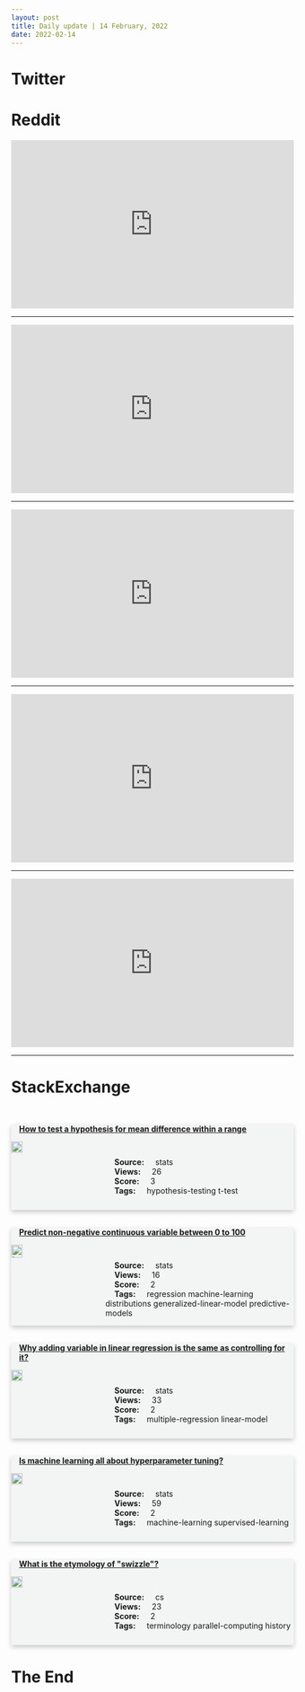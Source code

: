 ```yaml
---
layout: post
title: Daily update | 14 February, 2022
date: 2022-02-14
---
```


<script async src="https://platform.twitter.com/widgets.js" charset="utf-8"></script>


<script src='https://storage.ko-fi.com/cdn/scripts/overlay-widget.js'></script>
<script>
  kofiWidgetOverlay.draw('themldojo', {
    'type': 'floating-chat',
    'floating-chat.donateButton.text': 'Support me',
    'floating-chat.donateButton.background-color': '#f45d22',
    'floating-chat.donateButton.text-color': '#fff'
  });
</script>

# Twitter 

<blockquote class="twitter-tweet"><a href="https://twitter.com/Sauain/status/1492732759533514753"></a></blockquote>

<blockquote class="twitter-tweet"><a href="https://twitter.com/Zhifeng4cs/status/1492688284807426052"></a></blockquote>

<blockquote class="twitter-tweet"><a href="https://twitter.com/KirkDBorne/status/1492699308654747650"></a></blockquote>

<blockquote class="twitter-tweet"><a href="https://twitter.com/EduMinOfIndia/status/1492747724118061057"></a></blockquote>

<blockquote class="twitter-tweet"><a href="https://twitter.com/Reuters/status/1492815816466714626"></a></blockquote>

<blockquote class="twitter-tweet"><a href="https://twitter.com/ylecun/status/1492890267468320778"></a></blockquote>

<blockquote class="twitter-tweet"><a href="https://twitter.com/slashML/status/1492761130506211328"></a></blockquote>

<blockquote class="twitter-tweet"><a href="https://twitter.com/stanfordnlp/status/1492969483756978176"></a></blockquote>

<blockquote class="twitter-tweet"><a href="https://twitter.com/arXiv_Daily/status/1492802865567453188"></a></blockquote>

<blockquote class="twitter-tweet"><a href="https://twitter.com/slashML/status/1492776233255550976"></a></blockquote>

# Reddit 

<iframe id="reddit-embed" src="https://www.redditmedia.com/r/MachineLearning/comments/sroth8/p_stylegan_vintagestyle_portraits?ref_source=embed&amp;ref=share&amp;embed=true" sandbox="allow-scripts allow-same-origin allow-popups" style="border: none;" height="300" width="100%" scrolling="yes"></iframe>
<hr style="width:100%;text-align:left;margin-left:0">
<iframe id="reddit-embed" src="https://www.redditmedia.com/r/MachineLearning/comments/srbvnc/p_c_machine_learning_library_built_from_scratch?ref_source=embed&amp;ref=share&amp;embed=true" sandbox="allow-scripts allow-same-origin allow-popups" style="border: none;" height="300" width="100%" scrolling="yes"></iframe>
<hr style="width:100%;text-align:left;margin-left:0">
<iframe id="reddit-embed" src="https://www.redditmedia.com/r/datascience/comments/sroe4z/what_is_your_data_science_superpower?ref_source=embed&amp;ref=share&amp;embed=true" sandbox="allow-scripts allow-same-origin allow-popups" style="border: none;" height="300" width="100%" scrolling="yes"></iframe>
<hr style="width:100%;text-align:left;margin-left:0">
<iframe id="reddit-embed" src="https://www.redditmedia.com/r/datascience/comments/sracym/i_just_want_things_to_work?ref_source=embed&amp;ref=share&amp;embed=true" sandbox="allow-scripts allow-same-origin allow-popups" style="border: none;" height="300" width="100%" scrolling="yes"></iframe>
<hr style="width:100%;text-align:left;margin-left:0">
<iframe id="reddit-embed" src="https://www.redditmedia.com/r/statistics/comments/sr8rom/q_why_is_the_default_response_to_questions_about?ref_source=embed&amp;ref=share&amp;embed=true" sandbox="allow-scripts allow-same-origin allow-popups" style="border: none;" height="300" width="100%" scrolling="yes"></iframe>
<hr style="width:100%;text-align:left;margin-left:0">

<style>
.card {
box-shadow: 0 4px 8px 0 rgba(0,0,0,0.2);
transition: 0.3s;
width: 100%;
background-color: #F3F4F4;
}
p{
    margin-left:  3em;
    padding-top: 1em;
}
.part2{
    display: grid;
    grid-template-columns: 1fr 3fr;
}
h4{
    margin: 1em;
}

.card:hover {
box-shadow: 0 8px 16px 0 rgba(0,0,0,0.2);
}
b {
padding: 2px 16px;
}
</style>
  
# StackExchange 


  <br>
  <div class="card">
  <h4><a href='https://stats.stackexchange.com/questions/564190/how-to-test-a-hypothesis-for-mean-difference-within-a-range'>How to test a hypothesis for mean difference within a range</a></h4> 
  <div class="part2">
      <img src="https://cdn.sstatic.net/Sites/stats/Img/apple-touch-icon@2.png?v=344f57aa10cc" alt="Img missing!" style="width:40%">
      <p><b>Source:</b> stats<br><b>Views:</b> 26<br><b>Score:</b> 3<br><b>Tags:</b> <span class="badge badge-dark">hypothesis-testing</span> <span class="badge badge-dark">t-test</span></p> 
  </div>
  </div>
      
  <br>
  <div class="card">
  <h4><a href='https://stats.stackexchange.com/questions/564232/predict-non-negative-continuous-variable-between-0-to-100'>Predict non-negative continuous variable between 0 to 100</a></h4> 
  <div class="part2">
      <img src="https://cdn.sstatic.net/Sites/stats/Img/apple-touch-icon@2.png?v=344f57aa10cc" alt="Img missing!" style="width:40%">
      <p><b>Source:</b> stats<br><b>Views:</b> 16<br><b>Score:</b> 2<br><b>Tags:</b> <span class="badge badge-dark">regression</span> <span class="badge badge-dark">machine-learning</span> <span class="badge badge-dark">distributions</span> <span class="badge badge-dark">generalized-linear-model</span> <span class="badge badge-dark">predictive-models</span></p> 
  </div>
  </div>
      
  <br>
  <div class="card">
  <h4><a href='https://stats.stackexchange.com/questions/564195/why-adding-variable-in-linear-regression-is-the-same-as-controlling-for-it'>Why adding variable in linear regression is the same as controlling for it?</a></h4> 
  <div class="part2">
      <img src="https://cdn.sstatic.net/Sites/stats/Img/apple-touch-icon@2.png?v=344f57aa10cc" alt="Img missing!" style="width:40%">
      <p><b>Source:</b> stats<br><b>Views:</b> 33<br><b>Score:</b> 2<br><b>Tags:</b> <span class="badge badge-dark">multiple-regression</span> <span class="badge badge-dark">linear-model</span></p> 
  </div>
  </div>
      
  <br>
  <div class="card">
  <h4><a href='https://stats.stackexchange.com/questions/564189/is-machine-learning-all-about-hyperparameter-tuning'>Is machine learning all about hyperparameter tuning?</a></h4> 
  <div class="part2">
      <img src="https://cdn.sstatic.net/Sites/stats/Img/apple-touch-icon@2.png?v=344f57aa10cc" alt="Img missing!" style="width:40%">
      <p><b>Source:</b> stats<br><b>Views:</b> 59<br><b>Score:</b> 2<br><b>Tags:</b> <span class="badge badge-dark">machine-learning</span> <span class="badge badge-dark">supervised-learning</span></p> 
  </div>
  </div>
      
  <br>
  <div class="card">
  <h4><a href='https://cs.stackexchange.com/questions/149161/what-is-the-etymology-of-swizzle'>What is the etymology of &quot;swizzle&quot;?</a></h4> 
  <div class="part2">
      <img src="https://cdn.sstatic.net/Sites/cs/Img/apple-touch-icon@2.png?v=324a3e0c2b03" alt="Img missing!" style="width:40%">
      <p><b>Source:</b> cs<br><b>Views:</b> 23<br><b>Score:</b> 2<br><b>Tags:</b> <span class="badge badge-dark">terminology</span> <span class="badge badge-dark">parallel-computing</span> <span class="badge badge-dark">history</span></p> 
  </div>
  </div>
      
# The End